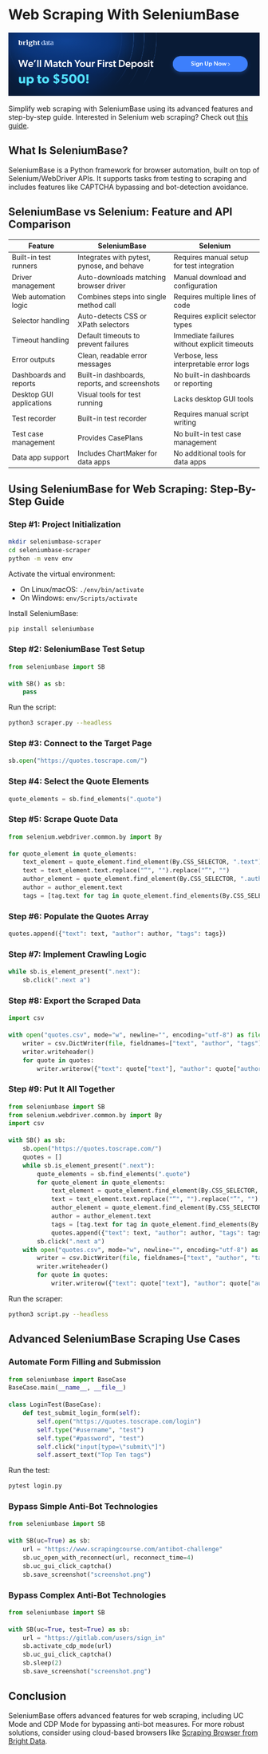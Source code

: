 # Web Scraping With SeleniumBase

[![Promo](https://github.com/luminati-io/LinkedIn-Scraper/blob/main/Proxies%20and%20scrapers%20GitHub%20bonus%20banner.png)](https://brightdata.com)

Simplify web scraping with SeleniumBase using its advanced features and step-by-step guide. Interested in Selenium web scraping? Check out [this guide](https://brightdata.com/blog/how-tos/using-selenium-for-web-scraping).

## What Is SeleniumBase?

SeleniumBase is a Python framework for browser automation, built on top of Selenium/WebDriver APIs. It supports tasks from testing to scraping and includes features like CAPTCHA bypassing and bot-detection avoidance.

## SeleniumBase vs Selenium: Feature and API Comparison

| Feature                  | SeleniumBase                                      | Selenium                                    |
|--------------------------|---------------------------------------------------|---------------------------------------------|
| Built-in test runners    | Integrates with pytest, pynose, and behave        | Requires manual setup for test integration  |
| Driver management        | Auto-downloads matching browser driver            | Manual download and configuration           |
| Web automation logic     | Combines steps into single method call            | Requires multiple lines of code             |
| Selector handling        | Auto-detects CSS or XPath selectors               | Requires explicit selector types            |
| Timeout handling         | Default timeouts to prevent failures              | Immediate failures without explicit timeouts|
| Error outputs            | Clean, readable error messages                    | Verbose, less interpretable error logs      |
| Dashboards and reports   | Built-in dashboards, reports, and screenshots     | No built-in dashboards or reporting         |
| Desktop GUI applications | Visual tools for test running                     | Lacks desktop GUI tools                     |
| Test recorder            | Built-in test recorder                            | Requires manual script writing              |
| Test case management     | Provides CasePlans                                | No built-in test case management            |
| Data app support         | Includes ChartMaker for data apps                 | No additional tools for data apps           |

## Using SeleniumBase for Web Scraping: Step-By-Step Guide

### Step #1: Project Initialization

```bash
mkdir seleniumbase-scraper
cd seleniumbase-scraper
python -m venv env
```

Activate the virtual environment:

- On Linux/macOS: `./env/bin/activate`
- On Windows: `env/Scripts/activate`

Install SeleniumBase:

```bash
pip install seleniumbase
```

### Step #2: SeleniumBase Test Setup

```python
from seleniumbase import SB

with SB() as sb:
    pass
```

Run the script:

```bash
python3 scraper.py --headless
```

### Step #3: Connect to the Target Page

```python
sb.open("https://quotes.toscrape.com/")
```

### Step #4: Select the Quote Elements

```python
quote_elements = sb.find_elements(".quote")
```

### Step #5: Scrape Quote Data

```python
from selenium.webdriver.common.by import By

for quote_element in quote_elements:
    text_element = quote_element.find_element(By.CSS_SELECTOR, ".text")
    text = text_element.text.replace("“", "").replace("”", "")
    author_element = quote_element.find_element(By.CSS_SELECTOR, ".author")
    author = author_element.text
    tags = [tag.text for tag in quote_element.find_elements(By.CSS_SELECTOR, ".tag")]
```

### Step #6: Populate the Quotes Array

```python
quotes.append({"text": text, "author": author, "tags": tags})
```

### Step #7: Implement Crawling Logic

```python
while sb.is_element_present(".next"):
    sb.click(".next a")
```

### Step #8: Export the Scraped Data

```python
import csv

with open("quotes.csv", mode="w", newline="", encoding="utf-8") as file:
    writer = csv.DictWriter(file, fieldnames=["text", "author", "tags"])
    writer.writeheader()
    for quote in quotes:
        writer.writerow({"text": quote["text"], "author": quote["author"], "tags": ";".join(quote["tags"])})
```

### Step #9: Put It All Together

```python
from seleniumbase import SB
from selenium.webdriver.common.by import By
import csv

with SB() as sb:
    sb.open("https://quotes.toscrape.com/")
    quotes = []
    while sb.is_element_present(".next"):
        quote_elements = sb.find_elements(".quote")
        for quote_element in quote_elements:
            text_element = quote_element.find_element(By.CSS_SELECTOR, ".text")
            text = text_element.text.replace("“", "").replace("”", "")
            author_element = quote_element.find_element(By.CSS_SELECTOR, ".author")
            author = author_element.text
            tags = [tag.text for tag in quote_element.find_elements(By.CSS_SELECTOR, ".tag")]
            quotes.append({"text": text, "author": author, "tags": tags})
        sb.click(".next a")
    with open("quotes.csv", mode="w", newline="", encoding="utf-8") as file:
        writer = csv.DictWriter(file, fieldnames=["text", "author", "tags"])
        writer.writeheader()
        for quote in quotes:
            writer.writerow({"text": quote["text"], "author": quote["author"], "tags": ";".join(quote["tags"])})
```

Run the scraper:

```bash
python3 script.py --headless
```

## Advanced SeleniumBase Scraping Use Cases

### Automate Form Filling and Submission

```python
from seleniumbase import BaseCase
BaseCase.main(__name__, __file__)

class LoginTest(BaseCase):
    def test_submit_login_form(self):
        self.open("https://quotes.toscrape.com/login")
        self.type("#username", "test")
        self.type("#password", "test")
        self.click("input[type=\"submit\"]")
        self.assert_text("Top Ten tags")
```

Run the test:

```bash
pytest login.py
```

### Bypass Simple Anti-Bot Technologies

```python
from seleniumbase import SB

with SB(uc=True) as sb:
    url = "https://www.scrapingcourse.com/antibot-challenge"
    sb.uc_open_with_reconnect(url, reconnect_time=4)
    sb.uc_gui_click_captcha()
    sb.save_screenshot("screenshot.png")
```

### Bypass Complex Anti-Bot Technologies

```python
from seleniumbase import SB

with SB(uc=True, test=True) as sb:
    url = "https://gitlab.com/users/sign_in"
    sb.activate_cdp_mode(url)
    sb.uc_gui_click_captcha()
    sb.sleep(2)
    sb.save_screenshot("screenshot.png")
```

## Conclusion

SeleniumBase offers advanced features for web scraping, including UC Mode and CDP Mode for bypassing anti-bot measures. For more robust solutions, consider using cloud-based browsers like [Scraping Browser from Bright Data](https://brightdata.com/products/scraping-browser).
